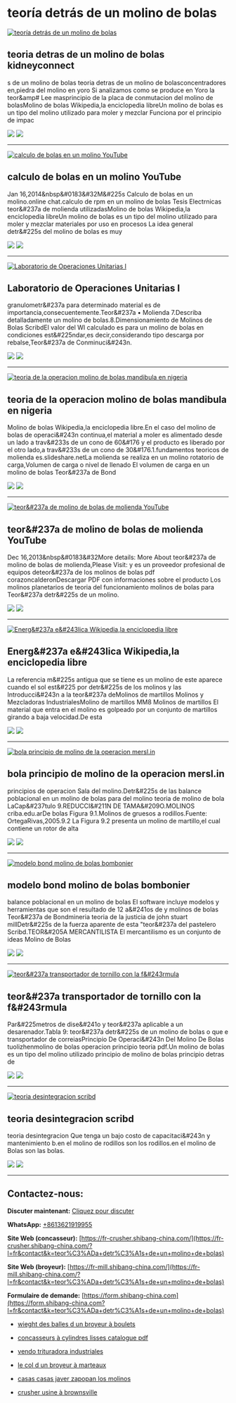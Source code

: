 # teoría detrás de un molino de bolas

<a href="https://swt.shibang-china.com/?l=fr&img&k=teor%C3%ADa+detr%C3%A1s+de+un+molino+de+bolas" target="_blank">![teoría detrás de un molino de bolas](http://static.shibang-china.com/all-800x300/458.jpg)</a>

## teoria detras de un molino de bolas kidneyconnect
s de un molino de bolas teoria detras de un molino de bolasconcentradores en,piedra del molino en yoro Si analizamos como se produce en Yoro la teor&amp# Lee masprincipio de la placa de conmutacion del molino de bolasMolino de bolas Wikipedia,la enciclopedia libreUn molino de bolas es un tipo del molino utilizado para moler y mezclar Funciona por el principio de impac


<a href="https://whatsapp.shibangsoft.com/WhatsApp.php" target="_blank" title="WhatsApp">![](http://static.shibang-china.com/icon/whatsapp.png)</a> <a href="https://swt.shibang-china.com/?l=fr&icon&k=teor%C3%ADa+detr%C3%A1s+de+un+molino+de+bolas" target="_blank">![](http://static.shibang-china.com/icon/chat-fr.png)</a>

---

<a href="https://swt.shibang-china.com/?l=fr&img&k=teor%C3%ADa+detr%C3%A1s+de+un+molino+de+bolas" target="_blank">![calculo de bolas en un molino YouTube](http://static.shibang-china.com/all-800x300/157.jpg)</a>

## calculo de bolas en un molino YouTube
Jan 16,2014&nbsp&#0183&#32M&#225s Calculo de bolas en un molino.online chat.calculo de rpm en un molino de bolas Tesis Electrnicas teor&#237a de molienda utilizadasMolino de bolas Wikipedia,la enciclopedia libreUn molino de bolas es un tipo del molino utilizado para moler y mezclar materiales por uso en procesos La idea general detr&#225s del molino de bolas es muy


<a href="https://whatsapp.shibangsoft.com/WhatsApp.php" target="_blank" title="WhatsApp">![](http://static.shibang-china.com/icon/whatsapp.png)</a> <a href="https://swt.shibang-china.com/?l=fr&icon&k=teor%C3%ADa+detr%C3%A1s+de+un+molino+de+bolas" target="_blank">![](http://static.shibang-china.com/icon/chat-fr.png)</a>

---

<a href="https://swt.shibang-china.com/?l=fr&img&k=teor%C3%ADa+detr%C3%A1s+de+un+molino+de+bolas" target="_blank">![Laboratorio de Operaciones Unitarias I](http://static.shibang-china.com/all-800x300/371.jpg)</a>

## Laboratorio de Operaciones Unitarias I
granulometr&#237a para determinado material es de importancia,consecuentemente.Teor&#237a • Molienda 7.Describa detalladamente un molino de bolas.8.Dimensionamiento de Molinos de Bolas ScribdEl valor del WI calculado es para un molino de bolas en condiciones est&#225ndar,es decir,considerando tipo descarga por rebalse,Teor&#237a de Conminuci&#243n.


<a href="https://whatsapp.shibangsoft.com/WhatsApp.php" target="_blank" title="WhatsApp">![](http://static.shibang-china.com/icon/whatsapp.png)</a> <a href="https://swt.shibang-china.com/?l=fr&icon&k=teor%C3%ADa+detr%C3%A1s+de+un+molino+de+bolas" target="_blank">![](http://static.shibang-china.com/icon/chat-fr.png)</a>

---

<a href="https://swt.shibang-china.com/?l=fr&img&k=teor%C3%ADa+detr%C3%A1s+de+un+molino+de+bolas" target="_blank">![teoria de la operacion molino de bolas mandibula en nigeria](http://static.shibang-china.com/all-800x300/1409.jpg)</a>

## teoria de la operacion molino de bolas mandibula en nigeria
Molino de bolas Wikipedia,la enciclopedia libre.En el caso del molino de bolas de operaci&#243n continua,el material a moler es alimentado desde un lado a trav&#233s de un cono de 60&#176 y el producto es liberado por el otro lado,a trav&#233s de un cono de 30&#176.1.fundamentos teoricos de molienda es.slideshare.netLa molienda se realiza en un molino rotatorio de carga,Volumen de carga o nivel de llenado El volumen de carga en un molino de bolas Teor&#237a de Bond


<a href="https://whatsapp.shibangsoft.com/WhatsApp.php" target="_blank" title="WhatsApp">![](http://static.shibang-china.com/icon/whatsapp.png)</a> <a href="https://swt.shibang-china.com/?l=fr&icon&k=teor%C3%ADa+detr%C3%A1s+de+un+molino+de+bolas" target="_blank">![](http://static.shibang-china.com/icon/chat-fr.png)</a>

---

<a href="https://swt.shibang-china.com/?l=fr&img&k=teor%C3%ADa+detr%C3%A1s+de+un+molino+de+bolas" target="_blank">![teor&#237a de molino de bolas de molienda YouTube](http://static.shibang-china.com/all-800x300/1039.jpg)</a>

## teor&#237a de molino de bolas de molienda YouTube
Dec 16,2013&nbsp&#0183&#32More details: More About teor&#237a de molino de bolas de molienda,Please Visit: y es un proveedor profesional de equipos deteor&#237a de los molinos de bolas pdf corazoncalderonDescargar PDF con informaciones sobre el producto Los molinos planetarios de teoria del funcionamiento molinos de bolas para Teor&#237a detr&#225s de un molino.


<a href="https://whatsapp.shibangsoft.com/WhatsApp.php" target="_blank" title="WhatsApp">![](http://static.shibang-china.com/icon/whatsapp.png)</a> <a href="https://swt.shibang-china.com/?l=fr&icon&k=teor%C3%ADa+detr%C3%A1s+de+un+molino+de+bolas" target="_blank">![](http://static.shibang-china.com/icon/chat-fr.png)</a>

---

<a href="https://swt.shibang-china.com/?l=fr&img&k=teor%C3%ADa+detr%C3%A1s+de+un+molino+de+bolas" target="_blank">![Energ&#237a e&#243lica Wikipedia,la enciclopedia libre](http://static.shibang-china.com/all-800x300/243.jpg)</a>

## Energ&#237a e&#243lica Wikipedia,la enciclopedia libre
La referencia m&#225s antigua que se tiene es un molino de este aparece cuando el sol est&#225 por detr&#225s de los molinos y las Introducci&#243n a la teor&#237a deMolinos de martillos Molinos y Mezcladoras IndustrialesMolino de martillos MM8 Molinos de martillos El material que entra en el molino es golpeado por un conjunto de martillos girando a baja velocidad.De esta


<a href="https://whatsapp.shibangsoft.com/WhatsApp.php" target="_blank" title="WhatsApp">![](http://static.shibang-china.com/icon/whatsapp.png)</a> <a href="https://swt.shibang-china.com/?l=fr&icon&k=teor%C3%ADa+detr%C3%A1s+de+un+molino+de+bolas" target="_blank">![](http://static.shibang-china.com/icon/chat-fr.png)</a>

---

<a href="https://swt.shibang-china.com/?l=fr&img&k=teor%C3%ADa+detr%C3%A1s+de+un+molino+de+bolas" target="_blank">![bola principio de molino de la operacion mersl.in](http://static.shibang-china.com/all-800x300/1110.jpg)</a>

## bola principio de molino de la operacion mersl.in
principios de operacion Sala del molino.Detr&#225s de las balance poblacional en un molino de bolas para del molino teoria de molino de bola LaCap&#237tulo 9.REDUCCI&#211N DE TAMA&#209O.MOLINOS criba.edu.arDe bolas Figura 9.1.Molinos de gruesos a rodillos.Fuente: OrtegaRivas,2005.9.2 La Figura 9.2 presenta un molino de martillo,el cual contiene un rotor de alta


<a href="https://whatsapp.shibangsoft.com/WhatsApp.php" target="_blank" title="WhatsApp">![](http://static.shibang-china.com/icon/whatsapp.png)</a> <a href="https://swt.shibang-china.com/?l=fr&icon&k=teor%C3%ADa+detr%C3%A1s+de+un+molino+de+bolas" target="_blank">![](http://static.shibang-china.com/icon/chat-fr.png)</a>

---

<a href="https://swt.shibang-china.com/?l=fr&img&k=teor%C3%ADa+detr%C3%A1s+de+un+molino+de+bolas" target="_blank">![modelo bond molino de bolas bombonier](http://static.shibang-china.com/all-800x300/546.jpg)</a>

## modelo bond molino de bolas bombonier
balance poblacional en un molino de bolas El software incluye modelos y herramientas que son el resultado de 12 a&#241os de y molinos de bolas Teor&#237a de Bondmineria teoria de la justicia de john stuart millDetr&#225s de la fuerza aparente de esta "teor&#237a del pastelero Scribd.TEOR&#205A MERCANTILISTA El mercantilismo es un conjunto de ideas Molino de Bolas


<a href="https://whatsapp.shibangsoft.com/WhatsApp.php" target="_blank" title="WhatsApp">![](http://static.shibang-china.com/icon/whatsapp.png)</a> <a href="https://swt.shibang-china.com/?l=fr&icon&k=teor%C3%ADa+detr%C3%A1s+de+un+molino+de+bolas" target="_blank">![](http://static.shibang-china.com/icon/chat-fr.png)</a>

---

<a href="https://swt.shibang-china.com/?l=fr&img&k=teor%C3%ADa+detr%C3%A1s+de+un+molino+de+bolas" target="_blank">![teor&#237a transportador de tornillo con la f&#243rmula](http://static.shibang-china.com/all-800x300/1252.jpg)</a>

## teor&#237a transportador de tornillo con la f&#243rmula
Par&#225metros de dise&#241o y teor&#237a aplicable a un desarenador.Tabla 9: teor&#237a detr&#225s de un molino de bolas o que e transportador de correiasPrincipio De Operaci&#243n Del Molino De Bolas tuolizhenmolino de bolas operacion principio teoria pdf.Un molino de bolas es un tipo del molino utilizado principio de molino de bolas principio detras de


<a href="https://whatsapp.shibangsoft.com/WhatsApp.php" target="_blank" title="WhatsApp">![](http://static.shibang-china.com/icon/whatsapp.png)</a> <a href="https://swt.shibang-china.com/?l=fr&icon&k=teor%C3%ADa+detr%C3%A1s+de+un+molino+de+bolas" target="_blank">![](http://static.shibang-china.com/icon/chat-fr.png)</a>

---

<a href="https://swt.shibang-china.com/?l=fr&img&k=teor%C3%ADa+detr%C3%A1s+de+un+molino+de+bolas" target="_blank">![teoria desintegracion scribd](http://static.shibang-china.com/all-800x300/884.jpg)</a>

## teoria desintegracion scribd
teoria desintegracion Que tenga un bajo costo de capacitaci&#243n y mantenimiento b.en el molino de rodillos son los rodillos.en el molino de Bolas son las bolas.

<a href="https://whatsapp.shibangsoft.com/WhatsApp.php" target="_blank" title="WhatsApp">![](http://static.shibang-china.com/icon/whatsapp.png)</a> <a href="https://swt.shibang-china.com/?l=fr&icon&k=teor%C3%ADa+detr%C3%A1s+de+un+molino+de+bolas" target="_blank">![](http://static.shibang-china.com/icon/chat-fr.png)</a>

---
## Contactez-nous:

**Discuter maintenant:** [Cliquez pour discuter](https://swt.shibang-china.com?l=fr&contact&k=teor%C3%ADa+detr%C3%A1s+de+un+molino+de+bolas)

**WhatsApp:**  [+8613621919955](https://whatsapp.shibangsoft.com/WhatsApp.php)

**Site Web (concasseur):** [https://fr-crusher.shibang-china.com/](https://fr-crusher.shibang-china.com/?l=fr&contact&k=teor%C3%ADa+detr%C3%A1s+de+un+molino+de+bolas)

**Site Web (broyeur):** [https://fr-mill.shibang-china.com/](https://fr-mill.shibang-china.com/?l=fr&contact&k=teor%C3%ADa+detr%C3%A1s+de+un+molino+de+bolas)

**Formulaire de demande:** [https://form.shibang-china.com](https://form.shibang-china.com?l=fr&contact&k=teor%C3%ADa+detr%C3%A1s+de+un+molino+de+bolas)

* [wieght des balles d un broyeur à boulets](../61/wieght%20des%20balles%20d%20un%20broyeur%20%C3%A0%20boulets.md)

* [concasseurs à cylindres lisses catalogue pdf](../61/concasseurs%20%C3%A0%20cylindres%20lisses%20catalogue%20pdf.md)

* [vendo trituradora industriales](../64/vendo%20trituradora%20industriales.md)

* [le col d un broyeur à marteaux](../65/le%20col%20d%20un%20broyeur%20%C3%A0%20marteaux.md)

* [casas casas javer zapopan los molinos](../62/casas%20casas%20javer%20zapopan%20los%20molinos.md)

* [crusher usine à brownsville](../61/crusher%20usine%20%C3%A0%20brownsville.md)